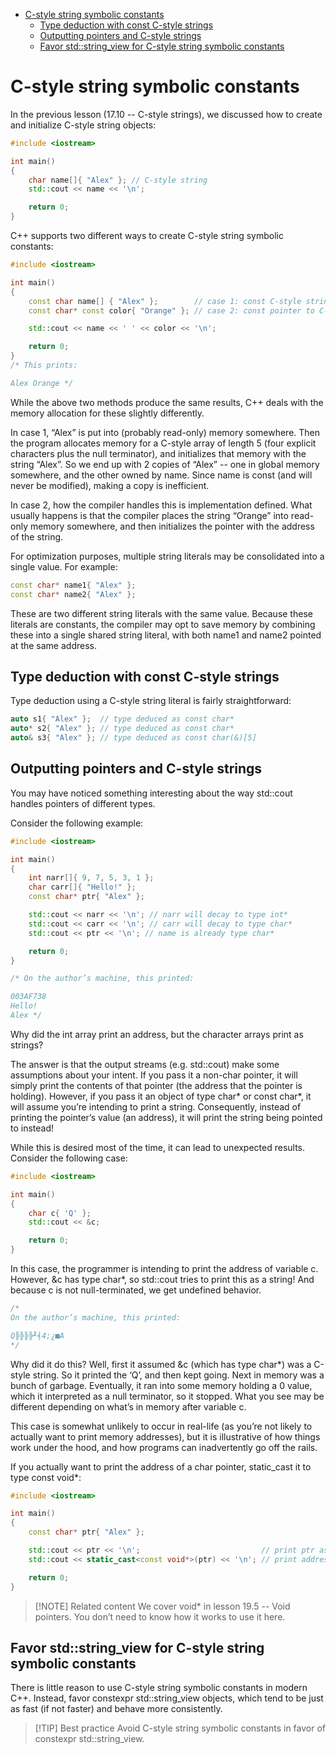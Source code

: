 - [C-style string symbolic constants](#c-style-string-symbolic-constants)
  - [Type deduction with const C-style strings](#type-deduction-with-const-c-style-strings)
  - [Outputting pointers and C-style strings](#outputting-pointers-and-c-style-strings)
  - [Favor std::string\_view for C-style string symbolic constants](#favor-stdstring_view-for-c-style-string-symbolic-constants)


# C-style string symbolic constants

In the previous lesson (17.10 -- C-style strings), we discussed how to create and initialize C-style string objects:

```cpp
#include <iostream>

int main()
{
    char name[]{ "Alex" }; // C-style string
    std::cout << name << '\n';

    return 0;
}
```

C++ supports two different ways to create C-style string symbolic constants:

```cpp
#include <iostream>

int main()
{
    const char name[] { "Alex" };        // case 1: const C-style string initialized with C-style string literal
    const char* const color{ "Orange" }; // case 2: const pointer to C-style string literal

    std::cout << name << ' ' << color << '\n';

    return 0;
}
/* This prints:

Alex Orange */
```

While the above two methods produce the same results, C++ deals with the memory allocation for these slightly differently.

In case 1, “Alex” is put into (probably read-only) memory somewhere. Then the program allocates memory for a C-style array of length 5 (four explicit characters plus the null terminator), and initializes that memory with the string “Alex”. So we end up with 2 copies of “Alex” -- one in global memory somewhere, and the other owned by name. Since name is const (and will never be modified), making a copy is inefficient.

In case 2, how the compiler handles this is implementation defined. What usually happens is that the compiler places the string “Orange” into read-only memory somewhere, and then initializes the pointer with the address of the string.

For optimization purposes, multiple string literals may be consolidated into a single value. For example:

```cpp
const char* name1{ "Alex" };
const char* name2{ "Alex" };
```

These are two different string literals with the same value. Because these literals are constants, the compiler may opt to save memory by combining these into a single shared string literal, with both name1 and name2 pointed at the same address.

## Type deduction with const C-style strings
Type deduction using a C-style string literal is fairly straightforward:

```cpp
auto s1{ "Alex" };  // type deduced as const char*
auto* s2{ "Alex" }; // type deduced as const char*
auto& s3{ "Alex" }; // type deduced as const char(&)[5]
```

## Outputting pointers and C-style strings

You may have noticed something interesting about the way std::cout handles pointers of different types.

Consider the following example:

```cpp
#include <iostream>

int main()
{
    int narr[]{ 9, 7, 5, 3, 1 };
    char carr[]{ "Hello!" };
    const char* ptr{ "Alex" };

    std::cout << narr << '\n'; // narr will decay to type int*
    std::cout << carr << '\n'; // carr will decay to type char*
    std::cout << ptr << '\n'; // name is already type char*

    return 0;
}

/* On the author’s machine, this printed:

003AF738
Hello!
Alex */
```

Why did the int array print an address, but the character arrays print as strings?

The answer is that the output streams (e.g. std::cout) make some assumptions about your intent. If you pass it a non-char pointer, it will simply print the contents of that pointer (the address that the pointer is holding). However, if you pass it an object of type char* or const char*, it will assume you’re intending to print a string. Consequently, instead of printing the pointer’s value (an address), it will print the string being pointed to instead!

While this is desired most of the time, it can lead to unexpected results. Consider the following case:

```cpp
#include <iostream>

int main()
{
    char c{ 'Q' };
    std::cout << &c;

    return 0;
}
```

In this case, the programmer is intending to print the address of variable c. However, &c has type char*, so std::cout tries to print this as a string! And because c is not null-terminated, we get undefined behavior.

```cpp
/* 
On the author’s machine, this printed:

Q╠╠╠╠╜╡4;¿■A
*/
```

Why did it do this? Well, first it assumed &c (which has type char*) was a C-style string. So it printed the ‘Q’, and then kept going. Next in memory was a bunch of garbage. Eventually, it ran into some memory holding a 0 value, which it interpreted as a null terminator, so it stopped. What you see may be different depending on what’s in memory after variable c.

This case is somewhat unlikely to occur in real-life (as you’re not likely to actually want to print memory addresses), but it is illustrative of how things work under the hood, and how programs can inadvertently go off the rails.

If you actually want to print the address of a char pointer, static_cast it to type const void*:

```cpp
#include <iostream>

int main()
{
    const char* ptr{ "Alex" };

    std::cout << ptr << '\n';                           // print ptr as C-style string
    std::cout << static_cast<const void*>(ptr) << '\n'; // print address held by ptr

    return 0;
}
```

>[!NOTE] Related content
We cover void* in lesson 19.5 -- Void pointers. You don’t need to know how it works to use it here.

## Favor std::string_view for C-style string symbolic constants
There is little reason to use C-style string symbolic constants in modern C++. Instead, favor constexpr std::string_view objects, which tend to be just as fast (if not faster) and behave more consistently.

>[!TIP] Best practice
Avoid C-style string symbolic constants in favor of constexpr std::string_view.
